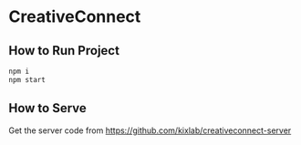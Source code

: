# CreativeConnect

## How to Run Project

```bash
npm i
npm start
```

## How to Serve

Get the server code from https://github.com/kixlab/creativeconnect-server
